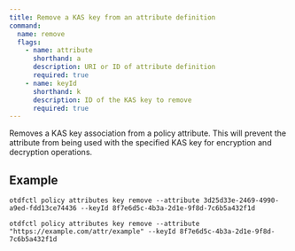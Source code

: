 ```yaml
---
title: Remove a KAS key from an attribute definition
command:
  name: remove
  flags:
    - name: attribute
      shorthand: a
      description: URI or ID of attribute definition
      required: true
    - name: keyId
      shorthand: k
      description: ID of the KAS key to remove
      required: true
---
```


Removes a KAS key association from a policy attribute. This will prevent the attribute from being used with the specified KAS key for encryption and decryption operations.

## Example

```shell
otdfctl policy attributes key remove --attribute 3d25d33e-2469-4990-a9ed-fdd13ce74436 --keyId 8f7e6d5c-4b3a-2d1e-9f8d-7c6b5a432f1d
```

```shell
otdfctl policy attributes key remove --attribute "https://example.com/attr/example" --keyId 8f7e6d5c-4b3a-2d1e-9f8d-7c6b5a432f1d
```
